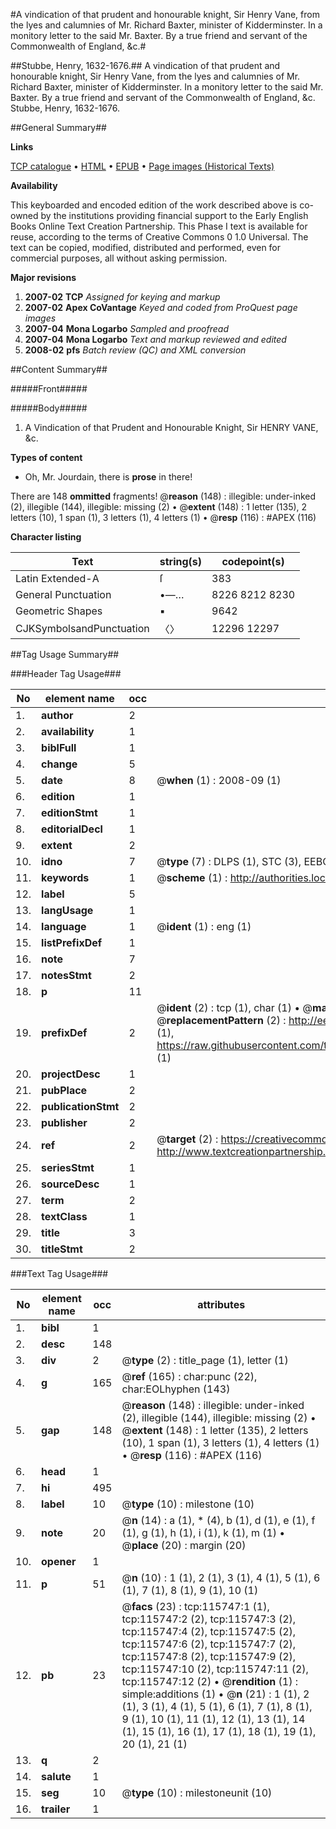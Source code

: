#A vindication of that prudent and honourable knight, Sir Henry Vane, from the lyes and calumnies of Mr. Richard Baxter, minister of Kidderminster. In a monitory letter to the said Mr. Baxter. By a true friend and servant of the Commonwealth of England, &c.#

##Stubbe, Henry, 1632-1676.##
A vindication of that prudent and honourable knight, Sir Henry Vane, from the lyes and calumnies of Mr. Richard Baxter, minister of Kidderminster. In a monitory letter to the said Mr. Baxter. By a true friend and servant of the Commonwealth of England, &c.
Stubbe, Henry, 1632-1676.

##General Summary##

**Links**

[TCP catalogue](http://www.ota.ox.ac.uk/tcp/)  • 
[HTML](http://tei.it.ox.ac.uk/tcp/Texts-HTML/free/A94/A94087.html)  • 
[EPUB](http://tei.it.ox.ac.uk/tcp/Texts-EPUB/free/A94/A94087.epub) • 
[Page images (Historical Texts)](https://data.historicaltexts.jisc.ac.uk/view?pubId=eebo-99863543e&pageId=eebo-99863543e-115747-1)

**Availability**

This keyboarded and encoded edition of the
	       work described above is co-owned by the institutions
	       providing financial support to the Early English Books
	       Online Text Creation Partnership. This Phase I text is
	       available for reuse, according to the terms of Creative
	       Commons 0 1.0 Universal. The text can be copied,
	       modified, distributed and performed, even for
	       commercial purposes, all without asking permission.

**Major revisions**

1. __2007-02__ __TCP__ *Assigned for keying and markup*
1. __2007-02__ __Apex CoVantage__ *Keyed and coded from ProQuest page images*
1. __2007-04__ __Mona Logarbo__ *Sampled and proofread*
1. __2007-04__ __Mona Logarbo__ *Text and markup reviewed and edited*
1. __2008-02__ __pfs__ *Batch review (QC) and XML conversion*

##Content Summary##

#####Front#####

#####Body#####

1. A Vindication of that Prudent and Honourable Knight, Sir HENRY VANE, &c.

**Types of content**

  * Oh, Mr. Jourdain, there is **prose** in there!

There are 148 **ommitted** fragments! 
 @__reason__ (148) : illegible: under-inked (2), illegible (144), illegible: missing (2)  •  @__extent__ (148) : 1 letter (135), 2 letters (10), 1 span (1), 3 letters (1), 4 letters (1)  •  @__resp__ (116) : #APEX (116)

**Character listing**


|Text|string(s)|codepoint(s)|
|---|---|---|
|Latin Extended-A|ſ|383|
|General Punctuation|•—…|8226 8212 8230|
|Geometric Shapes|▪|9642|
|CJKSymbolsandPunctuation|〈〉|12296 12297|

##Tag Usage Summary##

###Header Tag Usage###

|No|element name|occ|attributes|
|---|---|---|---|
|1.|__author__|2||
|2.|__availability__|1||
|3.|__biblFull__|1||
|4.|__change__|5||
|5.|__date__|8| @__when__ (1) : 2008-09 (1)|
|6.|__edition__|1||
|7.|__editionStmt__|1||
|8.|__editorialDecl__|1||
|9.|__extent__|2||
|10.|__idno__|7| @__type__ (7) : DLPS (1), STC (3), EEBO-CITATION (1), PROQUEST (1), VID (1)|
|11.|__keywords__|1| @__scheme__ (1) : http://authorities.loc.gov/ (1)|
|12.|__label__|5||
|13.|__langUsage__|1||
|14.|__language__|1| @__ident__ (1) : eng (1)|
|15.|__listPrefixDef__|1||
|16.|__note__|7||
|17.|__notesStmt__|2||
|18.|__p__|11||
|19.|__prefixDef__|2| @__ident__ (2) : tcp (1), char (1)  •  @__matchPattern__ (2) : ([0-9\-]+):([0-9IVX]+) (1), (.+) (1)  •  @__replacementPattern__ (2) : http://eebo.chadwyck.com/downloadtiff?vid=$1&page=$2 (1), https://raw.githubusercontent.com/textcreationpartnership/Texts/master/tcpchars.xml#$1 (1)|
|20.|__projectDesc__|1||
|21.|__pubPlace__|2||
|22.|__publicationStmt__|2||
|23.|__publisher__|2||
|24.|__ref__|2| @__target__ (2) : https://creativecommons.org/publicdomain/zero/1.0/ (1), http://www.textcreationpartnership.org/docs/. (1)|
|25.|__seriesStmt__|1||
|26.|__sourceDesc__|1||
|27.|__term__|2||
|28.|__textClass__|1||
|29.|__title__|3||
|30.|__titleStmt__|2||


###Text Tag Usage###

|No|element name|occ|attributes|
|---|---|---|---|
|1.|__bibl__|1||
|2.|__desc__|148||
|3.|__div__|2| @__type__ (2) : title_page (1), letter (1)|
|4.|__g__|165| @__ref__ (165) : char:punc (22), char:EOLhyphen (143)|
|5.|__gap__|148| @__reason__ (148) : illegible: under-inked (2), illegible (144), illegible: missing (2)  •  @__extent__ (148) : 1 letter (135), 2 letters (10), 1 span (1), 3 letters (1), 4 letters (1)  •  @__resp__ (116) : #APEX (116)|
|6.|__head__|1||
|7.|__hi__|495||
|8.|__label__|10| @__type__ (10) : milestone (10)|
|9.|__note__|20| @__n__ (14) : a (1), * (4), b (1), d (1), e (1), f (1), g (1), h (1), i (1), k (1), m (1)  •  @__place__ (20) : margin (20)|
|10.|__opener__|1||
|11.|__p__|51| @__n__ (10) : 1 (1), 2 (1), 3 (1), 4 (1), 5 (1), 6 (1), 7 (1), 8 (1), 9 (1), 10 (1)|
|12.|__pb__|23| @__facs__ (23) : tcp:115747:1 (1), tcp:115747:2 (2), tcp:115747:3 (2), tcp:115747:4 (2), tcp:115747:5 (2), tcp:115747:6 (2), tcp:115747:7 (2), tcp:115747:8 (2), tcp:115747:9 (2), tcp:115747:10 (2), tcp:115747:11 (2), tcp:115747:12 (2)  •  @__rendition__ (1) : simple:additions (1)  •  @__n__ (21) : 1 (1), 2 (1), 3 (1), 4 (1), 5 (1), 6 (1), 7 (1), 8 (1), 9 (1), 10 (1), 11 (1), 12 (1), 13 (1), 14 (1), 15 (1), 16 (1), 17 (1), 18 (1), 19 (1), 20 (1), 21 (1)|
|13.|__q__|2||
|14.|__salute__|1||
|15.|__seg__|10| @__type__ (10) : milestoneunit (10)|
|16.|__trailer__|1||
